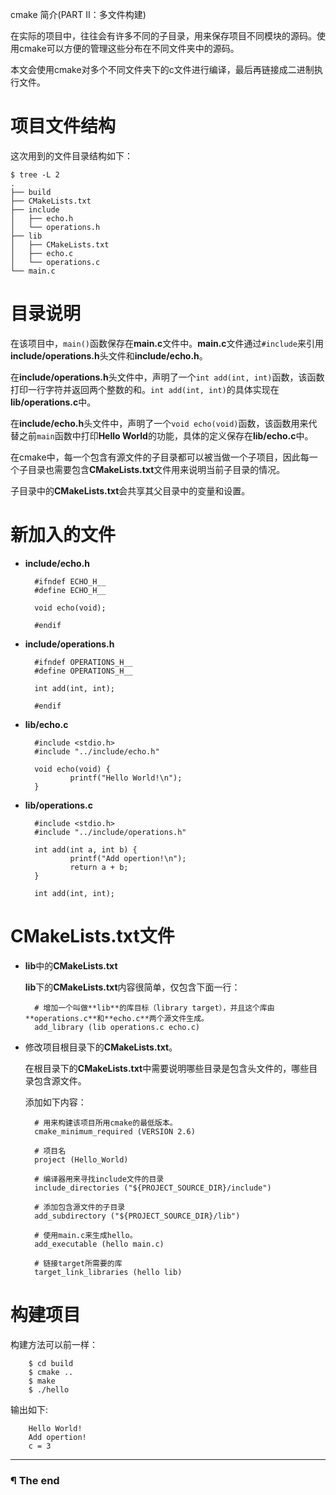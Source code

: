 cmake 简介(PART II：多文件构建)

在实际的项目中，往往会有许多不同的子目录，用来保存项目不同模块的源码。使用cmake可以方便的管理这些分布在不同文件夹中的源码。

本文会使用cmake对多个不同文件夹下的c文件进行编译，最后再链接成二进制执行文件。

# 项目文件结构

这次用到的文件目录结构如下：

```
$ tree -L 2
.
├── build
├── CMakeLists.txt
├── include
│   ├── echo.h
│   └── operations.h
├── lib
│   ├── CMakeLists.txt
│   ├── echo.c
│   └── operations.c
└── main.c
```

# 目录说明

在该项目中，`main()`函数保存在**main.c**文件中。**main.c**文件通过`#include`来引用**include/operations.h**头文件和**include/echo.h**。

在**include/operations.h**头文件中，声明了一个`int add(int, int)`函数，该函数打印一行字符并返回两个整数的和。`int add(int, int)`的具体实现在**lib/operations.c**中。

在**include/echo.h**头文件中，声明了一个`void echo(void)`函数，该函数用来代替之前`main`函数中打印**Hello World**的功能，具体的定义保存在**lib/echo.c**中。

在cmake中，每一个包含有源文件的子目录都可以被当做一个子项目，因此每一个子目录也需要包含**CMakeLists.txt**文件用来说明当前子目录的情况。

子目录中的**CMakeLists.txt**会共享其父目录中的变量和设置。

# 新加入的文件

- **include/echo.h**

        #ifndef ECHO_H__
        #define ECHO_H__

        void echo(void);

        #endif

- **include/operations.h**

        #ifndef OPERATIONS_H__
        #define OPERATIONS_H__

        int add(int, int);

        #endif

- **lib/echo.c**

        #include <stdio.h>
        #include "../include/echo.h"

        void echo(void) {
                printf("Hello World!\n");
        }

- **lib/operations.c**

        #include <stdio.h>
        #include "../include/operations.h"

        int add(int a, int b) {
                printf("Add opertion!\n");
                return a + b;
        }

        int add(int, int);


# CMakeLists.txt文件

- **lib**中的**CMakeLists.txt**

    **lib**下的**CMakeLists.txt**内容很简单，仅包含下面一行：

        # 增加一个叫做**lib**的库目标（library target），并且这个库由**operations.c**和**echo.c**两个源文件生成。
        add_library (lib operations.c echo.c)

- 修改项目根目录下的**CMakeLists.txt**。

    在根目录下的**CMakeLists.txt**中需要说明哪些目录是包含头文件的，哪些目录包含源文件。

    添加如下内容：

        # 用来构建该项目所用cmake的最低版本。
        cmake_minimum_required (VERSION 2.6)

        # 项目名
        project (Hello_World)

        # 编译器用来寻找include文件的目录
        include_directories ("${PROJECT_SOURCE_DIR}/include")

        # 添加包含源文件的子目录
        add_subdirectory ("${PROJECT_SOURCE_DIR}/lib")

        # 使用main.c来生成hello。
        add_executable (hello main.c)

        # 链接target所需要的库
        target_link_libraries (hello lib)

# 构建项目

构建方法可以前一样：

        $ cd build
        $ cmake ..
        $ make
        $ ./hello

输出如下:

        Hello World!
        Add opertion!
        c = 3

---

### ¶ The end
